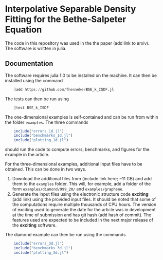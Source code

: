 # Interpolative Separable Density Fitting for the Bethe-Salpeter Equation

The code in this repository was used in the the paper (add link to arxiv).
The software is written in julia.

## Documentation

The software requires julia 1.0 to be installed on the machine. It can then be installed using the command
```julia
    ]add https://github.com/fhenneke/BSE_k_ISDF.jl
```

The tests can then be run using
```julia
    ]test BSE_k_ISDF
```

The one-dimensional examples is self-contained and can be run from within the folder `examples`. The three commands
```julia
    include("errors_1d.jl")
    include("benchmarks_1d.jl")
    include("plotting_1d.jl")
```
should run the code to compute errors, benchmarks, and figures for the example in the article.

For the three-dimensional examples, additional input files have to be obtained. This can be done in two ways.

1.  Download the additional files from (include link here; ~11 GB) and add them to the `examples` folder. This will, for example, add a folder of the form `examples/diamond/999_20/` and `examples/graphene`.
2.  Generate the input files using the electronic structure code __exciting__ (add link) using the provided input files. It should be noted that some of the computations require multiple thousands of CPU hours. The version of exciting used to generate the date for the article was in development at the time of submission and has git hash (add hash of commit). The features used are expected to be included in the next major release of the __exciting__ software.

The diamond example can then be run using the commands
```julia
    include("errors_3d.jl")
    include("benchmarks_3d.jl")
    include("plotting_3d.jl")
```
